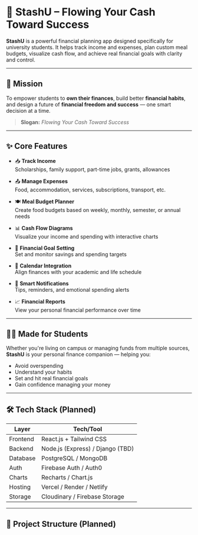 # 💸 StashU – Flowing Your Cash Toward Success

**StashU** is a powerful financial planning app designed specifically for university students. It helps track income and expenses, plan custom meal budgets, visualize cash flow, and achieve real financial goals with clarity and control.

---

## 🎯 Mission

To empower students to **own their finances**, build better **financial habits**, and design a future of **financial freedom and success** — one smart decision at a time.

> **Slogan:** *Flowing Your Cash Toward Success*

---

## ✨ Core Features

- 📥 **Track Income**  
  Scholarships, family support, part-time jobs, grants, allowances

- 📤 **Manage Expenses**  
  Food, accommodation, services, subscriptions, transport, etc.

- 🍽 **Meal Budget Planner**  
  Create food budgets based on weekly, monthly, semester, or annual needs

- 📊 **Cash Flow Diagrams**  
  Visualize your income and spending with interactive charts

- 🎯 **Financial Goal Setting**  
  Set and monitor savings and spending targets

- 📅 **Calendar Integration**  
  Align finances with your academic and life schedule

- 🔔 **Smart Notifications**  
  Tips, reminders, and emotional spending alerts

- 📈 **Financial Reports**  
  View your personal financial performance over time

---

## 🧑‍🎓 Made for Students

Whether you're living on campus or managing funds from multiple sources, **StashU** is your personal finance companion — helping you:
- Avoid overspending  
- Understand your habits  
- Set and hit real financial goals  
- Gain confidence managing your money

---

## 🛠 Tech Stack (Planned)

| Layer        | Tech/Tool                          |
|--------------|------------------------------------|
| Frontend     | React.js + Tailwind CSS            |
| Backend      | Node.js (Express) / Django (TBD)   |
| Database     | PostgreSQL / MongoDB               |
| Auth         | Firebase Auth / Auth0              |
| Charts       | Recharts / Chart.js                |
| Hosting      | Vercel / Render / Netlify          |
| Storage      | Cloudinary / Firebase Storage      |

---

## 📁 Project Structure (Planned)

